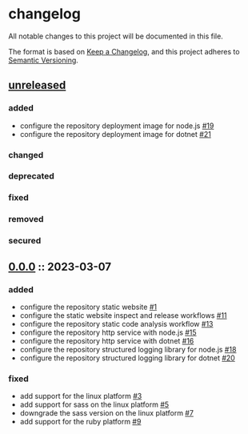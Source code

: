 # changelog

All notable changes to this project will be documented in this file.

The format is based on [Keep a Changelog][changelog],
and this project adheres to [Semantic Versioning][semver].

## [unreleased]

### added

- configure the repository deployment image for node.js [#19](https://github.com/derftx/casita/issues/19)
- configure the repository deployment image for dotnet [#21](https://github.com/derftx/casita/issues/21)

### changed

### deprecated

### fixed

### removed

### secured

## [0.0.0] :: 2023-03-07

### added

- configure the repository static website [#1](https://github.com/derftx/casita/issues/1)
- configure the static website inspect and release workflows [#11](https://github.com/derftx/casita/issues/11)
- configure the repository static code analysis workflow [#13](https://github.com/derftx/casita/issues/13)
- configure the repository http service with node.js [#15](https://github.com/derftx/casita/issues/15)
- configure the repository http service with dotnet [#16](https://github.com/derftx/casita/issues/16)
- configure the repository structured logging library for node.js [#18](https://github.com/derftx/casita/issues/18)
- configure the repository structured logging library for dotnet [#20](https://github.com/derftx/casita/issues/20)

### fixed

- add support for the linux platform [#3](https://github.com/derftx/casita/issues/3)
- add support for sass on the linux platform [#5](https://github.com/derftx/casita/issues/5)
- downgrade the sass version on the linux platform [#7](https://github.com/derftx/casita/issues/7)
- add support for the ruby platform [#9](https://github.com/derftx/casita/issues/9)

[0.0.0]: https://github.com/derftx/casita/commits/0.0.0
[changelog]: https://keepachangelog.com/en/1.0.0
[semver]: https://semver.org/spec/v2.0.0.html
[unreleased]: https://github.com/derftx/casita
